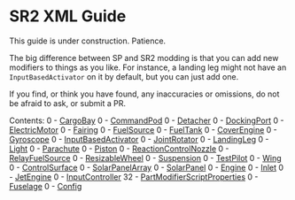 # SR2 XML Guide
This guide is under construction. Patience.

The big difference between SP and SR2 modding is that you can add new modifiers to things as you like. For instance, a landing leg might not have an `InputBasedActivator` on it by default, but you can just add one.

If you find, or think you have found, any inaccuracies or omissions, do not be afraid to ask, or submit a PR.

Contents:
0 - [CargoBay](/Sr2Xml/CargoBay)
0 - [CommandPod](/Sr2Xml/CommandPod)
0 - [Detacher](/Sr2Xml/Detacher)
0 - [DockingPort](/Sr2Xml/DockingPort)
0 - [ElectricMotor](/Sr2Xml/ElectricMotor)
0 - [Fairing](/Sr2Xml/Fairing)
0 - [FuelSource](/Sr2Xml/FuelSource)
0 - [FuelTank](/Sr2Xml/FuelTank)
0 - [CoverEngine](/Sr2Xml/CoverEngine)
0 - [Gyroscope](/Sr2Xml/Gyroscope)
0 - [InputBasedActivator](/Sr2Xml/InputBasedActivator)
0 - [JointRotator](/Sr2Xml/JointRotator)
0 - [LandingLeg](/Sr2Xml/LandingLeg)
0 - [Light](/Sr2Xml/Light)
0 - [Parachute](/Sr2Xml/Parachute)
0 - [Piston](/Sr2Xml/Piston)
0 - [ReactionControlNozzle](/Sr2Xml/ReactionControlNozzle)
0 - [RelayFuelSource](/Sr2Xml/RelayFuelSource)
0 - [ResizableWheel](/Sr2Xml/ResizableWheel)
0 - [Suspension](/Sr2Xml/Suspension)
0 - [TestPilot](/Sr2Xml/TestPilot)
0 - [Wing](/Sr2Xml/Wing)
0 - [ControlSurface](/Sr2Xml/ControlSurface)
0 - [SolarPanelArray](/Sr2Xml/SolarPanelArray)
0 - [SolarPanel](/Sr2Xml/SolarPanel)
0 - [Engine](/Sr2Xml/Engine)
0 - [Inlet](/Sr2Xml/Inlet)
0 - [JetEngine](/Sr2Xml/JetEngine)
0 - [InputController](/Sr2Xml/InputController)
32 - [PartModifierScriptProperties](/Sr2Xml/PartModifierScriptProperties)
0 - [Fuselage](/Sr2Xml/Fuselage)
0 - [Config](/Sr2Xml/Config)
